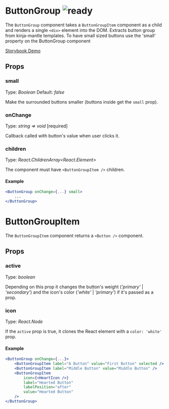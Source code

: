 # ButtonGroup ![ready](status-images/ready.svg)

The `ButtonGroup` component takes a `ButtonGroupItem` component as a child and renders a single `<div>` element into the DOM. Extracts button group from kinja-mantle templates. To have small sized buttons use the 'small' property on the ButtonGroup component

[Storybook Demo](http://localhost:8001/?selectedKind=Button%20Group&selectedStory=Basic%20Button%20Group)

<!-- STORY -->

## Props

### small

Type: _Boolean_
Default: _false_

Make the surrounded buttons smaller (buttons inside get the `small` prop).

### onChange

Type: _string => void_ [required]

Callback called with button's value when user clicks it.

### children

Type: _React.ChildrenArray<React.Element<typeof ButtonGroupItem>>_

The component must have `<ButtonGroupItem />` children.

#### Example

```jsx
<ButtonGroup onChange={...} small>
	...
</ButtonGroup>
```


# ButtonGroupItem

The `ButtonGroupItem` component returns a `<Button />` component.

## Props

### active

Type: _boolean_

Depending on this prop it changes the button's weight (_'primary'_ | _'secondary'_) and the icon's color (_'white'_ | _'primary'_) if it's passed as a prop.

### icon

Type: _React.Node_

If the `active` prop is true, it clones the React element with a `color: 'white'` prop.


#### Example

```jsx
<ButtonGroup onChange={...}>
	<ButtonGroupItem label="A Button" value="First Button" selected />
	<ButtonGroupItem label="Middle Button" value="Middle Button" />
	<ButtonGroupItem
		icon={<HeartIcon />}
		label="Hearted Button"
		labelPosition="after"
		value="Hearted Button"
	/>
</ButtonGroup>
```
